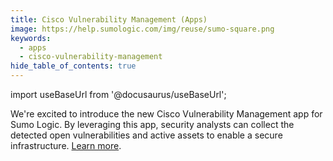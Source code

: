 ```yaml
---
title: Cisco Vulnerability Management (Apps)
image: https://help.sumologic.com/img/reuse/sumo-square.png
keywords:
  - apps
  - cisco-vulnerability-management
hide_table_of_contents: true    
---
```


import useBaseUrl from '@docusaurus/useBaseUrl';

We're excited to introduce the new Cisco Vulnerability Management app for Sumo Logic. By leveraging this app, security analysts can collect the detected open vulnerabilities and active assets to enable a secure infrastructure. [Learn more](/docs/integrations/saas-cloud/cisco-vulnerability-management).